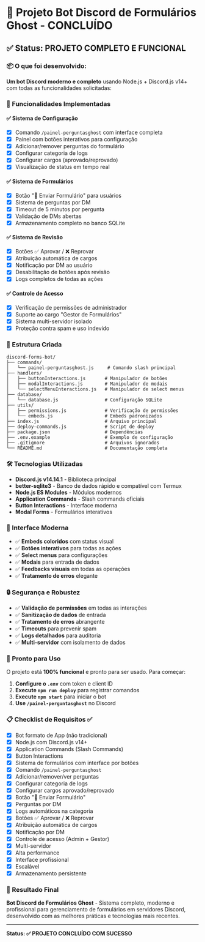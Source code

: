 # 🚀 Projeto Bot Discord de Formulários Ghost - CONCLUÍDO

## ✅ Status: PROJETO COMPLETO E FUNCIONAL

### 📦 O que foi desenvolvido:

**Um bot Discord moderno e completo** usando Node.js + Discord.js v14+ com todas as funcionalidades solicitadas:

### 🎯 Funcionalidades Implementadas

#### ✅ Sistema de Configuração
- [x] Comando `/painel-perguntasghost` com interface completa
- [x] Painel com botões interativos para configuração
- [x] Adicionar/remover perguntas do formulário
- [x] Configurar categoria de logs
- [x] Configurar cargos (aprovado/reprovado)
- [x] Visualização de status em tempo real

#### ✅ Sistema de Formulários
- [x] Botão "📨 Enviar Formulário" para usuários
- [x] Sistema de perguntas por DM
- [x] Timeout de 5 minutos por pergunta
- [x] Validação de DMs abertas
- [x] Armazenamento completo no banco SQLite

#### ✅ Sistema de Revisão
- [x] Botões ✅ Aprovar / ❌ Reprovar
- [x] Atribuição automática de cargos
- [x] Notificação por DM ao usuário
- [x] Desabilitação de botões após revisão
- [x] Logs completos de todas as ações

#### ✅ Controle de Acesso
- [x] Verificação de permissões de administrador
- [x] Suporte ao cargo "Gestor de Formulários"
- [x] Sistema multi-servidor isolado
- [x] Proteção contra spam e uso indevido

### 📁 Estrutura Criada
```
discord-forms-bot/
├── commands/
│   └── painel-perguntasghost.js     # Comando slash principal
├── handlers/
│   ├── buttonInteractions.js       # Manipulador de botões
│   ├── modalInteractions.js        # Manipulador de modais
│   └── selectMenuInteractions.js   # Manipulador de select menus
├── database/
│   └── database.js                 # Configuração SQLite
├── utils/
│   ├── permissions.js              # Verificação de permissões
│   └── embeds.js                   # Embeds padronizados
├── index.js                        # Arquivo principal
├── deploy-commands.js              # Script de deploy
├── package.json                    # Dependências
├── .env.example                    # Exemplo de configuração
├── .gitignore                      # Arquivos ignorados
└── README.md                       # Documentação completa
```

### 🛠️ Tecnologias Utilizadas
- **Discord.js v14.14.1** - Biblioteca principal
- **better-sqlite3** - Banco de dados rápido e compatível com Termux
- **Node.js ES Modules** - Módulos modernos
- **Application Commands** - Slash commands oficiais
- **Button Interactions** - Interface moderna
- **Modal Forms** - Formulários interativos

### 🎨 Interface Moderna
- ✅ **Embeds coloridos** com status visual
- ✅ **Botões interativos** para todas as ações
- ✅ **Select menus** para configurações
- ✅ **Modais** para entrada de dados
- ✅ **Feedbacks visuais** em todas as operações
- ✅ **Tratamento de erros** elegante

### 🔒 Segurança e Robustez
- ✅ **Validação de permissões** em todas as interações
- ✅ **Sanitização de dados** de entrada
- ✅ **Tratamento de erros** abrangente
- ✅ **Timeouts** para prevenir spam
- ✅ **Logs detalhados** para auditoria
- ✅ **Multi-servidor** com isolamento de dados

### 🚀 Pronto para Uso

O projeto está **100% funcional** e pronto para ser usado. Para começar:

1. **Configure o `.env`** com token e client ID
2. **Execute `npm run deploy`** para registrar comandos
3. **Execute `npm start`** para iniciar o bot
4. **Use `/painel-perguntasghost`** no Discord

### 📋 Checklist de Requisitos ✅

- [x] Bot formato de App (não tradicional)
- [x] Node.js com Discord.js v14+
- [x] Application Commands (Slash Commands)
- [x] Button Interactions
- [x] Sistema de formulários com interface por botões
- [x] Comando `/painel-perguntasghost`
- [x] Adicionar/remover/ver perguntas
- [x] Configurar categoria de logs
- [x] Configurar cargos aprovado/reprovado
- [x] Botão "📨 Enviar Formulário"
- [x] Perguntas por DM
- [x] Logs automáticos na categoria
- [x] Botões ✅ Aprovar / ❌ Reprovar
- [x] Atribuição automática de cargos
- [x] Notificação por DM
- [x] Controle de acesso (Admin + Gestor)
- [x] Multi-servidor
- [x] Alta performance
- [x] Interface profissional
- [x] Escalável
- [x] Armazenamento persistente

### 🎉 Resultado Final

**Bot Discord de Formulários Ghost** - Sistema completo, moderno e profissional para gerenciamento de formulários em servidores Discord, desenvolvido com as melhores práticas e tecnologias mais recentes.

---

**Status: ✅ PROJETO CONCLUÍDO COM SUCESSO**
